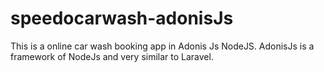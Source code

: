 # speedocarwash-adonisJs
This is a online car wash booking app in Adonis Js NodeJS.
AdonisJs is a framework of NodeJs and very similar to Laravel.
